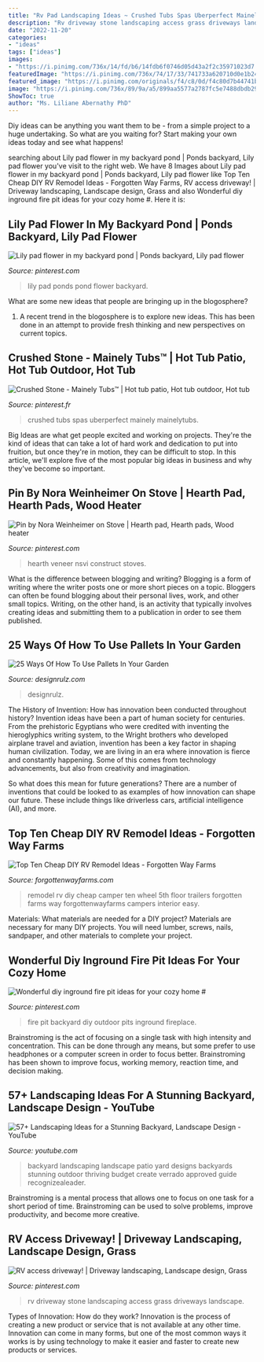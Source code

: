 ```yaml
---
title: "Rv Pad Landscaping Ideas ~ Crushed Tubs Spas Uberperfect Mainely Mainelytubs"
description: "Rv driveway stone landscaping access grass driveways landscape"
date: "2022-11-20"
categories:
- "ideas"
tags: ["ideas"]
images:
- "https://i.pinimg.com/736x/14/fd/b6/14fdb6f0746d05d43a2f2c35971023d7.jpg"
featuredImage: "https://i.pinimg.com/736x/74/17/33/741733a620710d0e1b24e7da31f1a736--backyard-ponds-lily-pad.jpg"
featured_image: "https://i.pinimg.com/originals/f4/c8/0d/f4c80d7b44741b8aefbf781553198409.jpg"
image: "https://i.pinimg.com/736x/89/9a/a5/899aa5577a2787fc5e7488dbdb2978b0--hearth-pad-wood-stoves.jpg"
ShowToc: true
author: "Ms. Liliane Abernathy PhD"
---
```



Diy ideas can be anything you want them to be - from a simple project to a huge undertaking. So what are you waiting for? Start making your own ideas today and see what happens!

	

		
searching about Lily pad flower in my backyard pond | Ponds backyard, Lily pad flower you've visit to the right web. We have 8 Images about Lily pad flower in my backyard pond | Ponds backyard, Lily pad flower like Top Ten Cheap DIY RV Remodel Ideas - Forgotten Way Farms, RV access driveway! | Driveway landscaping, Landscape design, Grass and also Wonderful diy inground fire pit ideas for your cozy home #. Here it is:
		
    
## Lily Pad Flower In My Backyard Pond | Ponds Backyard, Lily Pad Flower

<img loading=lazy src="https://i.pinimg.com/736x/74/17/33/741733a620710d0e1b24e7da31f1a736--backyard-ponds-lily-pad.jpg" onerror="this.onerror=null;this.src='https://tse2.mm.bing.net/th?id=OIP.Sju3HNCrBNvQHzgBN8XS9AHaJ3&amp;pid=15.1';" alt="Lily pad flower in my backyard pond | Ponds backyard, Lily pad flower">

_Source: pinterest.com_

>lily pad ponds pond flower backyard. 

	

What are some new ideas that people are bringing up in the blogosphere?
1. A recent trend in the blogosphere is to explore new ideas. This has been done in an attempt to provide fresh thinking and new perspectives on current topics.

    
## Crushed Stone - Mainely Tubs™ | Hot Tub Patio, Hot Tub Outdoor, Hot Tub

<img loading=lazy src="https://i.pinimg.com/736x/14/fd/b6/14fdb6f0746d05d43a2f2c35971023d7.jpg" onerror="this.onerror=null;this.src='https://tse1.mm.bing.net/th?id=OIP.QIuIHBO1mG-73lzniMmxEQHaJ4&amp;pid=15.1';" alt="Crushed Stone - Mainely Tubs™ | Hot tub patio, Hot tub outdoor, Hot tub">

_Source: pinterest.fr_

>crushed tubs spas uberperfect mainely mainelytubs. 

	

Big Ideas are what get people excited and working on projects. They're the kind of ideas that can take a lot of hard work and dedication to put into fruition, but once they're in motion, they can be difficult to stop. In this article, we'll explore five of the most popular big ideas in business and why they've become so important.

    
## Pin By Nora Weinheimer On Stove | Hearth Pad, Hearth Pads, Wood Heater

<img loading=lazy src="https://i.pinimg.com/736x/89/9a/a5/899aa5577a2787fc5e7488dbdb2978b0--hearth-pad-wood-stoves.jpg" onerror="this.onerror=null;this.src='https://tse2.mm.bing.net/th?id=OIP.pwuvyHMxJj52Jex7FJX60AHaFZ&amp;pid=15.1';" alt="Pin by Nora Weinheimer on Stove | Hearth pad, Hearth pads, Wood heater">

_Source: pinterest.com_

>hearth veneer nsvi construct stoves. 

	

What is the difference between blogging and writing?
Blogging is a form of writing where the writer posts one or more short pieces on a topic. Bloggers can often be found blogging about their personal lives, work, and other small topics. Writing, on the other hand, is an activity that typically involves creating ideas and submitting them to a publication in order to see them published.

    
## 25 Ways Of How To Use Pallets In Your Garden

<img loading=lazy src="https://cdn.designrulz.com/wp-content/uploads/2013/04/pallet-garden-designrulz-8.jpg" onerror="this.onerror=null;this.src='https://tse2.mm.bing.net/th?id=OIP.OYGpniSPRo--kWIltvaLggDYEg&amp;pid=15.1';" alt="25 Ways Of How To Use Pallets In Your Garden">

_Source: designrulz.com_

>designrulz. 

	

The History of Invention: How has innovation been conducted throughout history?
Invention ideas have been a part of human society for centuries. From the prehistoric Egyptians who were credited with inventing the hieroglyphics writing system, to the Wright brothers who developed airplane travel and aviation, invention has been a key factor in shaping human civilization. 
Today, we are living in an era where innovation is fierce and constantly happening. Some of this comes from technology advancements, but also from creativity and imagination. 

So what does this mean for future generations? There are a number of inventions that could be looked to as examples of how innovation can shape our future. These include things like driverless cars, artificial intelligence (AI), and more.

    
## Top Ten Cheap DIY RV Remodel Ideas - Forgotten Way Farms

<img loading=lazy src="https://www.forgottenwayfarms.com/wp-content/uploads/2018/03/Forgotten-Way-Farms-2-copy-2-683x1024.jpg" onerror="this.onerror=null;this.src='https://tse4.mm.bing.net/th?id=OIP.AeseFcmQ6vNZhBVZc34EbwHaLG&amp;pid=15.1';" alt="Top Ten Cheap DIY RV Remodel Ideas - Forgotten Way Farms">

_Source: forgottenwayfarms.com_

>remodel rv diy cheap camper ten wheel 5th floor trailers forgotten farms way forgottenwayfarms campers interior easy. 

	

Materials: What materials are needed for a DIY project?
Materials are necessary for many DIY projects. You will need lumber, screws, nails, sandpaper, and other materials to complete your project.

    
## Wonderful Diy Inground Fire Pit Ideas For Your Cozy Home #

<img loading=lazy src="https://i.pinimg.com/originals/f4/c8/0d/f4c80d7b44741b8aefbf781553198409.jpg" onerror="this.onerror=null;this.src='https://tse4.mm.bing.net/th?id=OIP.RRofOTkxEfw84eFQs96yMgHaJ4&amp;pid=15.1';" alt="Wonderful diy inground fire pit ideas for your cozy home #">

_Source: pinterest.com_

>fire pit backyard diy outdoor pits inground fireplace. 

	

Brainstroming is the act of focusing on a single task with high intensity and concentration. This can be done through any means, but some prefer to use headphones or a computer screen in order to focus better. Brainstroming has been shown to improve focus, working memory, reaction time, and decision making.

    
## 57+ Landscaping Ideas For A Stunning Backyard, Landscape Design - YouTube

<img loading=lazy src="https://i.ytimg.com/vi/xsiz2MooP2s/maxresdefault.jpg" onerror="this.onerror=null;this.src='https://tse3.mm.bing.net/th?id=OIP.rn8SibrqhOwYrirq3en9pgHaEK&amp;pid=15.1';" alt="57+ Landscaping Ideas for a Stunning Backyard, Landscape Design - YouTube">

_Source: youtube.com_

>backyard landscaping landscape patio yard designs backyards stunning outdoor thriving budget create verrado approved guide recognizealeader. 

	

Brainstroming is a mental process that allows one to focus on one task for a short period of time. Brainstroming can be used to solve problems, improve productivity, and become more creative.

    
## RV Access Driveway! | Driveway Landscaping, Landscape Design, Grass

<img loading=lazy src="https://i.pinimg.com/736x/c5/1e/f4/c51ef40c05612937eb406b31d6100eab--driveways-rv.jpg" onerror="this.onerror=null;this.src='https://tse2.mm.bing.net/th?id=OIP.NVxC76Hx9emECi9XRm3cjAHaGv&amp;pid=15.1';" alt="RV access driveway! | Driveway landscaping, Landscape design, Grass">

_Source: pinterest.com_

>rv driveway stone landscaping access grass driveways landscape. 

	

Types of Innovation: How do they work?
Innovation is the process of creating a new product or service that is not available at any other time. Innovation can come in many forms, but one of the most common ways it works is by using technology to make it easier and faster to create new products or services.

